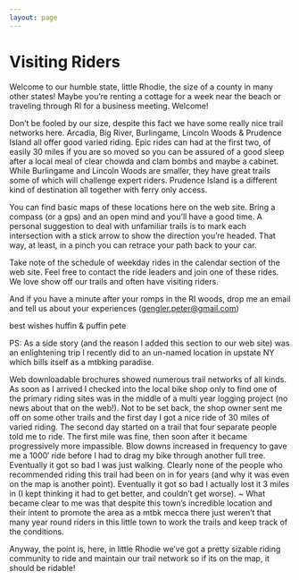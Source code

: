 ```yaml
---
layout: page
---
```


# Visiting Riders

Welcome to our humble state, little Rhodie, the size of a county in many other states! Maybe you’re renting a cottage for a week near the beach or traveling through RI for a business meeting. Welcome!

Don’t be fooled by our size, despite this fact we have some really nice trail networks here. Arcadia, Big River, Burlingame, Lincoln Woods & Prudence Island all offer good varied riding. Epic rides can had at the first two, of easily 30 miles if you are so moved so you can be assured of a good sleep after a local meal of clear chowda and clam bombs and maybe a cabinet. While Burlingame and Lincoln Woods are smaller, they have great trails some of which will challenge expert riders. Prudence Island is a different kind of destination all together with ferry only access.



You can find basic maps of these locations here on the web site. Bring a compass (or a gps) and an open mind and you’ll have a good time. A personal suggestion to deal with unfamiliar trails is to mark each intersection with a stick arrow to show the direction you’re headed. That way, at least, in a pinch you can retrace your path back to your car.



Take note of the schedule of weekday rides in the calendar section of the web site. Feel free to contact the ride leaders and join one of these rides. We love show off our trails and often have visiting riders.

And if you have a minute after your romps in the RI woods, drop me an email and tell us about your experiences (gengler.peter@gmail.com)

best wishes
huffin & puffin pete

PS: As a side story (and the reason I added this section to our web site) was an enlightening trip I recently did to an un-named location in upstate NY which bills itself as a mtbking paradise.

Web downloadable brochures showed numerous trail networks of all kinds. As soon as I arrived I checked into the local bike shop only to find one of the primary riding sites was in the middle of a multi year logging project (no news about that on the web!). Not to be set back, the shop owner sent me off on some other trails and the first day I got a nice ride of 30 miles of varied riding. The second day started on a trail that four separate people told me to ride. The first mile was fine, then soon after it became progressively more impassible. Blow downs increased in frequency to gave me a 1000′ ride before I had to drag my bike through another full tree. Eventually it got so bad I was just walking. Clearly none of the people who recommended riding this trail had been on in for years (and why it was even on the map is another point). Eventually it got so bad I actually lost it 3 miles in (I kept thinking it had to get better, and couldn’t get worse). ~ What became clear to me was that despite this town’s incredible location and their intent to promote the area as a mtbk mecca there just weren’t that many year round riders in this little town to work the trails and keep track of the conditions.

Anyway, the point is, here, in little Rhodie we’ve got a pretty sizable riding community to ride and maintain our trail network so if its on the map, it should be ridable!
